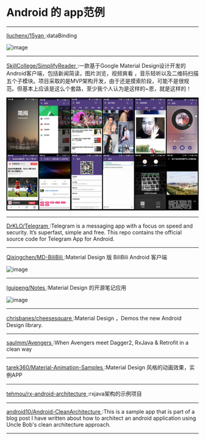 
# Android 的 app范例


---
[ liuchenx/15yan ](https://github.com/liuchenx/15yan):dataBinding 

![image](https://raw.githubusercontent.com/liuchenx/15yan/master/screenshot/Screenshot1.png)     
 
---
[ SkillCollege/SimplifyReader ](https://github.com/SkillCollege/SimplifyReader):一款基于Google Material Design设计开发的Android客户端，包括新闻简读，图片浏览，视频爽看 ，音乐轻听以及二维码扫描五个子模块。项目采取的是MVP架构开发，由于还是摸索阶段，可能不是很规范。但基本上应该是这么个套路，至少我个人认为是这样的~恩，就是这样的！

![image](https://raw.githubusercontent.com/SkillCollege/server/master/SimplifyReader/images/all_in_one.jpg)     
 
---
[ DrKLO/Telegram ](https://github.com/DrKLO/Telegram):Telegram is a messaging app with a focus on speed and security. It’s superfast, simple and free. This repo contains the official source code for Telegram App for Android.

     
 
---

[ Qixingchen/MD-BiliBili ](https://github.com/Qixingchen/MD-BiliBili):Material Design 版 BiliBili Android 客户端

![image](https://camo.githubusercontent.com/54dcc76e195177a2227d87241d98b343c4fda4c3/687474703a2f2f69342e74696574756b752e636f6d2f636363383737633936666636633335312e706e67)     
 
---
[ lguipeng/Notes ](https://github.com/lguipeng/Notes):Material Design 的开源笔记应用

![image](https://github.com/lguipeng/Notes/blob/master/screenshot/screenshot_1.png)     
 
---
[ chrisbanes/cheesesquare ](https://github.com/chrisbanes/cheesesquare):Material Design ，Demos the new Android Design library.

 
---
[ saulmm/Avengers ](https://github.com/saulmm/Avengers):When Avengers meet Dagger2, RxJava & Retrofit in a clean way

 
---
[ tarek360/Material-Animation-Samples ](https://github.com/tarek360/Material-Animation-Samples):Material Design 风格的动画效果，实例APP

 
---

[ tehmou/rx-android-architecture ](https://github.com/tehmou/rx-android-architecture):rxjava架构的示例项目

 
---


[ android10/Android-CleanArchitecture ](https://github.com/android10/Android-CleanArchitecture):This is a sample app that is part of a blog post I have written about how to architect an android application using Uncle Bob's clean architecture approach.

 
---
